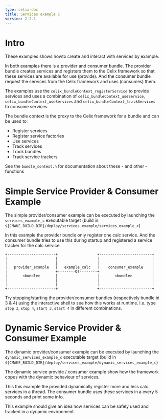 ```yaml
---
type: celix-doc
title: Services example C
version: 2.2.1
---
```


<!--
Licensed to the Apache Software Foundation (ASF) under one or more
contributor license agreements.  See the NOTICE file distributed with
this work for additional information regarding copyright ownership.
The ASF licenses this file to You under the Apache License, Version 2.0
(the "License"); you may not use this file except in compliance with
the License.  You may obtain a copy of the License at
   
    http://www.apache.org/licenses/LICENSE-2.0

Unless required by applicable law or agreed to in writing, software
distributed under the License is distributed on an "AS IS" BASIS,
WITHOUT WARRANTIES OR CONDITIONS OF ANY KIND, either express or implied.
See the License for the specific language governing permissions and
limitations under the License.
-->

# Intro

These examples shows howto create and interact with services by example.

In both examples there is a provider and consumer bundle.
The provider bundle creates services and registers them to the Celix framework so that these services are available for use (provide).
And the consumer bundle request the services from the Celix framework and uses (consumes) them.

The examples use the `celix_bundleContext_registerService` to provide
services and uses a combination of `celix_bundleContext_useService`,
`celix_bundleContext_useServices` and `celix_bundleContext_trackServices`
to consume services.

The bundle context is the proxy to the Celix framework for a bundle
and can be used to:

- Register services
- Register service factories
- Use services
- Track services
- Track bundles
- Track service trackers

See the `bundle_context.h` for documentation about these - and other -functions

# Simple Service Provider & Consumer Example

The simple provider/consumer example can be executed by launching the
`services_example_c` executable target
(build in `${CMAKE_BUILD_DIR}/deploy/services_example/services_example_c`)

In this example the provider bundle only register one calc service. And
the consumer bundle tries to use this during startup and registered
a service tracker for the calc service.

```ditaa
+----------------------+                  +------------------------+
|                      |                  |                        |
|                      |                  |                        |
|   provider_example   |   example_calc   |    consumer_example    |
|                      +--------O)--------+                        |
|       <bundle>       |                  |       <bundle>         |
|                      |                  |                        |
|                      |                  |                        |
+----------------------+                  +------------------------+
```

Try stopping/starting the provider/consumer bundles (respectively bundle id 3 & 4) using the interactive shell
to see how this works at runtime. 
I.e. type `stop 3`, `stop 4`, `start 3`, `start 4` in different combinations.


# Dynamic Service Provider & Consumer Example

The dynamic provider/consumer example can be executed by launching the
`dynamic_services_example_c` executable target
(build in `${CMAKE_BUILD_DIR}/deploy/services_example/dynamic_services_example_c`)

The dynamic service provide / consumer example show how the framework copes
with the dynamic behaviour of services.

This this example the provided dynamically register more and less calc services in a thread.
The consumer bundle uses these services in a every 5 seconds and print some info.

This example should give an idea how services can be safely used and tracked in a dynamic environment.

